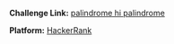 **Challenge Link:** [palindrome hi palindrome](https://www.hackerrank.com/contests/90-days-of-coding/challenges/palindrome-hi-palindrome)

**Platform:** [HackerRank](https://hackerrank.com/)
